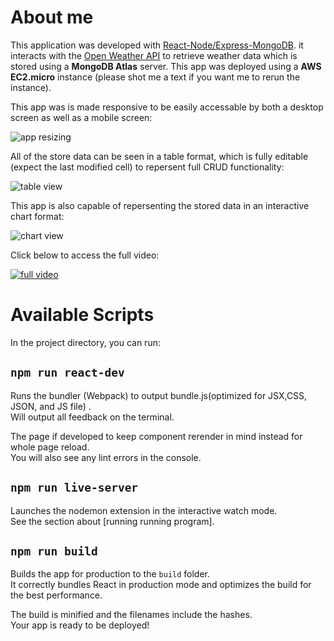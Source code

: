 # About me 

This application was developed with [React-Node/Express-MongoDB](https://github.com/Roohanjyot/NomisoPro). it interacts with the [Open Weather API](https://openweathermap.org/api) to retrieve weather data which is stored using a **MongoDB Atlas** server. This app was deployed using a **AWS EC2.micro** instance (please shot me a text if you want me to rerun the instance).

This app was is made responsive to be easily accessable by both a desktop screen as well as a mobile screen:

![app resizing](https://j.gifs.com/xnQqkP.gif)

All of the store data can be seen in a table format, which is fully editable (expect the last modified cell) to repersent full CRUD functionality: 

![table view](https://j.gifs.com/zv0Pm2.gif)

This app is also capable of repersenting the stored data in an interactive chart format:

![chart view](https://j.gifs.com/jZyQqy.gif)

Click below to access the full video:

[![full video](https://img.youtube.com/vi/ihMjjb-BlI8/0.jpg)](https://youtu.be/ihMjjb-BlI8)




# Available Scripts

In the project directory, you can run:

## `npm run react-dev`

Runs the bundler (Webpack) to output bundle.js(optimized for JSX,CSS, JSON, and JS file) .\
Will output all feedback on the terminal.

The page if developed to keep component rerender in mind instead for whole page reload.\
You will also see any lint errors in the console.

## `npm run live-server`

Launches the nodemon extension in the interactive watch mode.\
See the section about [running running program].

## `npm run build`

Builds the app for production to the `build` folder.\
It correctly bundles React in production mode and optimizes the build for the best performance.

The build is minified and the filenames include the hashes.\
Your app is ready to be deployed!
